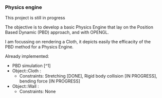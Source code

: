 ### Physics engine
This project is still in progress

The objective is to develop a basic Physics Engine that lay on the Position Based Dynamic (PBD) approach, and with OPENGL.

I am focussing on rendering a Cloth, it depicts easily the efficacity of the PBD method for a Physics Engine.

Already implemented:
 - PBD simulation [^1]
 - Object::Cloth :
     - Constraints: Stretching [DONE], Rigid body collision [IN PROGRESS], bending force [IN PROGRESS]
  - Object::Wall :
     - Constraints: None 
